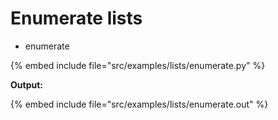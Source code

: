 # Enumerate lists

* enumerate

{% embed include file="src/examples/lists/enumerate.py" %}

**Output:**

{% embed include file="src/examples/lists/enumerate.out" %}



